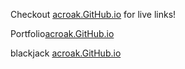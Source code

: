 <!DOCTYPE html>
Checkout <a href="https://acroak.github.io/">acroak.GitHub.io</a> for live links!


 Portfolio<a href="portfolio/index.html">acroak.GitHub.io</a>

 blackjack <a href="blackjack/index.html">acroak.GitHub.io</a>
